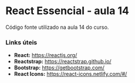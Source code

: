 # React Essencial - aula 14

Código fonte utilizado na aula 14 do curso.

### Links úteis

- **React:** https://reactjs.org/
- **Reactstrap:** https://reactstrap.github.io/
- **Bootstrap:** https://getbootstrap.com/
- **React Icons:** https://react-icons.netlify.com/#/
